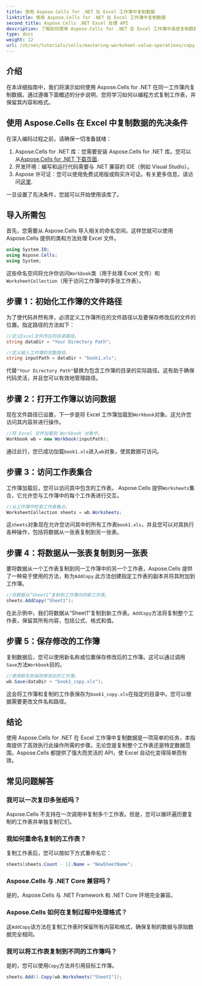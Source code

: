 ```yaml
---
title: 使用 Aspose.Cells for .NET 在 Excel 工作簿中复制数据
linktitle: 使用 Aspose.Cells for .NET 在 Excel 工作簿中复制数据
second_title: Aspose.Cells .NET Excel 处理 API
description: 了解如何使用 Aspose.Cells for .NET 在 Excel 工作簿中高效复制数据。按照此分步指南，轻松复制工作表、传输数据和管理 Excel 文件。
type: docs
weight: 12
url: /zh/net/tutorials/cells/mastering-worksheet-value-operations/copy-data-within-excel-workbook/
---
```

## 介绍

在本详细指南中，我们将演示如何使用 Aspose.Cells for .NET 在同一工作簿内复制数据。通过遵循下面概述的分步说明，您将学习如何以编程方式复制工作表，并保留其内容和格式。

## 使用 Aspose.Cells 在 Excel 中复制数据的先决条件

在深入编码过程之前，请确保一切准备就绪：

1. Aspose.Cells for .NET 库：您需要安装 Aspose.Cells for .NET 库。您可以从[Aspose.Cells for .NET 下载页面](https://releases.aspose.com/cells/net/).
2. 开发环境：编写和运行代码需要与 .NET 兼容的 IDE（例如 Visual Studio）。
3.  Aspose 许可证：您可以使用免费试用版或购买许可证。有关更多信息，请访问[这里](https://purchase.aspose.com/temporary-license/).

一旦设置了先决条件，您就可以开始使用该库了。

## 导入所需包

首先，您需要从 Aspose.Cells 导入相关的命名空间。这样您就可以使用 Aspose.Cells 提供的类和方法处理 Excel 文件。

```csharp
using System.IO;
using Aspose.Cells;
using System;
```

这些命名空间将允许你访问`Workbook`类（用于处理 Excel 文件）和`WorksheetCollection`（用于访问工作簿中的多张工作表）。

## 步骤 1：初始化工作簿的文件路径

为了使代码井然有序，必须定义工作簿所在的文件路径以及要保存修改后的文件的位置。指定路径的方法如下：

```csharp
//定义Excel文件所在的目录路径。
string dataDir = "Your Directory Path";

//定义输入工作簿的完整路径。
string inputPath = dataDir + "book1.xls";
```

代替`"Your Directory Path"`替换为包含工作簿的目录的实际路径。这有助于确保代码灵活，并且您可以有效地管理路径。

## 步骤 2：打开工作簿以访问数据

现在文件路径已设置，下一步是将 Excel 工作簿加载到`Workbook`对象。这允许您访问其内容并进行操作。

```csharp
//将 Excel 文件加载到 Workbook 对象中。
Workbook wb = new Workbook(inputPath);
```

通过此行，您已成功加载`book1.xls`进入`wb`对象，使其数据可访问。

## 步骤 3：访问工作表集合

工作簿加载后，您可以访问其中包含的工作表。 Aspose.Cells 提供`Worksheets`集合，它允许您与工作簿中的每个工作表进行交互。

```csharp
//从工作簿中检索工作表集合。
WorksheetCollection sheets = wb.Worksheets;
```

这`sheets`对象现在允许您访问其中的所有工作表`book1.xls`，并且您可以对其执行各种操作，包括将数据从一张表复制到另一张表。

## 步骤 4：将数据从一张表复制到另一张表

要将数据从一个工作表复制到同一工作簿中的另一个工作表，Aspose.Cells 提供了一种易于使用的方法，称为`AddCopy`.此方法创建指定工作表的副本并将其附加到工作簿。

```csharp
//将数据从“Sheet1”复制到工作簿内的新工作表。
sheets.AddCopy("Sheet1");
```

在此示例中，我们将数据从“Sheet1”复制到新工作表。`AddCopy`方法将复制整个工作表，保留其所有内容，包括公式、格式和值。

## 步骤 5：保存修改的工作簿

复制数据后，您可以使用新名称或位置保存修改后的工作簿。这可以通过调用`Save`方法`Workbook`目的。

```csharp
//使用新名称保存修改后的工作簿。
wb.Save(dataDir + "book1_copy.xls");
```

这会将工作簿和复制的工作表保存为`book1_copy.xls`在指定的目录中。您可以根据需要更改文件名和路径。

## 结论

使用 Aspose.Cells for .NET 在 Excel 工作簿中复制数据是一项简单的任务，本指南提供了高效执行此操作所需的步骤。无论您是复制整个工作表还是特定数据范围，Aspose.Cells 都提供了强大而灵活的 API，使 Excel 自动化变得简单而有效。

## 常见问题解答

### 我可以一次复印多张纸吗？

Aspose.Cells 不支持在一次调用中复制多个工作表。但是，您可以循环遍历要复制的工作表并单独复制它们。

### 我如何重命名复制的工作表？

复制工作表后，您可以按如下方式重命名它：

```csharp
sheets[sheets.Count - 1].Name = "NewSheetName";
```

### Aspose.Cells 与 .NET Core 兼容吗？

是的，Aspose.Cells 与 .NET Framework 和 .NET Core 环境完全兼容。

### Aspose.Cells 如何在复制过程中处理格式？

这`AddCopy`该方法在复制工作表时保留所有内容和格式，确保复制的数据与原始数据完全相同。

### 我可以将工作表复制到不同的工作簿吗？

是的，您可以使用`Copy`方法并引用目标工作簿。

```csharp
sheets.Add().Copy(wb.Worksheets["Sheet1"]);
```